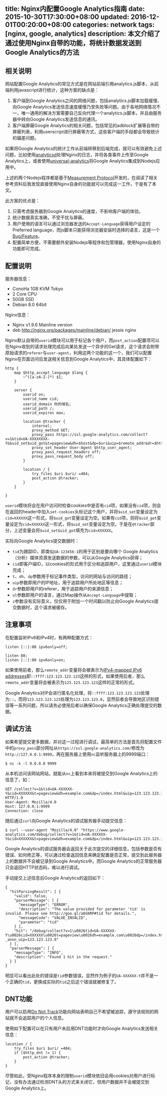 title: Nginx内配置Google Analytics指南
date: 2015-10-30T17:30:00+08:00
updated: 2016-12-01T00:20:00+08:00
categories: network
tags: [nginx, google, analytics]
description: 本文介绍了通过使用Nginx自带的功能，将统计数据发送到Google Analytics的方法
---

## 相关说明

网站配置Google Analytics的常见方式是在网站前端引用analytics.js脚本，从前端利用javascript进行统计，这种方案的缺点是：

1. 客户端到Google Analytics之间的网络问题，包括analytics.js脚本加载缓慢、向Google Analytics发送信息速度缓慢乃至失败等问题。由于各地网络情况不一，唯一通用的解决方案需要自己反向代理一个analytics.js脚本，并且由服务器中转向Google Analytics发送信息的通讯。
2. 客户端屏蔽Google Analytics的相关问题，包括常见的adblock扩展等自带的屏蔽列表，利用userscript进行屏蔽等方式，这些客户端的手段都会导致统计的偏差问题。

如果将Google Analytics的统计工作从前端转移到后端完成，就可以有效避免上述问题，比如使用[analyticsd](https://github.com/ef-gy/analyticsd)处理Nginx的日志，并将各类事件上传至Google Analytics上，或者使用[universal-analytics](https://github.com/peaksandpies/universal-analytics)将Google Analytics集成到Nodejs应用中。

上述的两个Nodejs程序都是基于[Measurement Protocol](https://developers.google.com/analytics/devguides/collection/protocol/v1/)开发的，在阅读了相关参考资料后我发现直接使用Nginx自身的功能就可以完成这一工作，于是有了本文。

此方案的优点是：

1. 只需考虑服务器到Google Analytics的速度，不影响客户端的体验。
2. 统计数据真实准确，不受干扰与屏蔽。
3. 用户使用的语言可以通过浏览器发送的`Accept-Language`获得用户设定的Preferred language，而js脚本只能获得浏览器安装时选择的语言，这是一个[Bug/Feature](http://stackoverflow.com/questions/1043339/javascript-for-detecting-browser-language-preference)。
3. 配置简单方便，不需要额外安装Nodejs等程序和包管理器，使用Nginx自身的功能即可完成。

## 配置说明

服务器信息：

* ConoHa 1GB KVM Tokyo
* 2 Core CPU
* 50GB SSD
* Debian 8.0 64bit

Nginx信息：

* Nginx v1.9.6 Mainline version
* deb http://nginx.org/packages/mainline/debian/ jessie nginx

Nginx默认自带的`userid`模块可以用于标记各个用户，而`post_action`配置项可以在Nginx收到的请求处理完成后向某处发送一个异步的Get请求，这个请求会附带原始请求的`referer`与`user-agent`，利用这两个功能的这一个，我们可以配置Nginx在页面访问后发送相关信息到Google Analytics中，其具体配置如下：

    http {
        map $http_accept_language $lang {
            ~^([a-zA-Z-]*) $1;
        }

        server {
            userid on;
            userid_name cid;
            userid_domain 你的域名;
            userid_path /;
            userid_expires max;

            location @tracker {
                internal;
                proxy_method GET;
                proxy_pass https://ssl.google-analytics.com/collect?v=1&tid=UA-XXXXXXXX-Y&$uid_set$uid_got&t=pageview&dh=$host&dp=$uri&uip=$remote_addr&dr=$http_referer&ul=$lang&z=$msec;
                proxy_set_header User-Agent $http_user_agent;
                proxy_pass_request_headers off;
                proxy_pass_request_body off;
            }

            location / {
                try_files $uri $uri/ =404;
                post_action @tracker;
            }
        }

    }


`userid`模块将会在用户访问时检查cookies中是否有`cid`项，如果没有`cid`项，则会在返回的header中加入`set-cookies`头标记这个用户，并将`$uid_set`变量设定为`cid=XXXXXX`这一形式，将`$uid_got`变量设定为空。如果有`cid`项，则将`$uid_got`变量设定为`cid=XXXXXX`这一形式，将`$uid_set`变量设定为空。于是在`@tracker`部分，上述变量会将`$uid_set$uid_got`填充为`cid=XXXXXX`。

实际向Google Analytics提交数据时：

- `tid`为跟踪ID，即类似`UA-123456-1`的用于区别是要向哪个 Google Analytics（分析）媒体资源发送数据的参数，可以从Google Analytics获得；
- `cid`即客户端ID，以cookies的形式用于区分和追踪用户，这里通过`userid`模块完成；
- `t`、`dh`、`dp`参数用于标记事件类型，访问的网站与访问的路径；
- `uip`参数即用户的IP地址，用于追踪用户所处地区等信息；
- `dr`参数即用户的referer，用于追踪用户的来源信息；
- `ul`参数即用户的语言，通过Map操作从`Accept-Language`中提取；
- `z`参数没有实际意义，仅仅用于附加一个时间戳以防止向Google Analytics提交数据时，这个请求被缓存。

## 注意事项

在配置监听IPv6和IPv4时，有两种配置方式：

    listen [::]:80 ipv6only=off;

    listen 80;
    listen [::]:80 ipv6only=on;

如果使用前者，那么`remote_addr`变量将会被表示为[IPv4-mapped IPv6 addresses](https://en.wikipedia.org/wiki/IPv6#IPv4-mapped_IPv6_addresses)即`::ffff:123.123.123.123`这样的形式，如果使用后者，那么`remote_addr`变量将会被表示为`123.123.123.123`这样的正常的形式。

Google Analytics对IP会进行匿名化处理，将`::ffff:123.123.123.123`处理为`::`，而将`123.123.123.123`处理为`123.123.123.0`，显然前者会导致地区识别错误等一系列问题，所以请务必使用后者以确保Google Analytics正确处理提交的数据。

## 调试方法

如果希望提交更多数据，并对这一过程进行调试，最简单的方法是首先将配置文件中的`proxy_pass`部分网址从`https://ssl.google-analytics.com/`修改为`http://127.0.0.1:9999`，再在服务器上使用`nc`监听服务器上的9999端口：

    $ nc -k -l 0.0.0.0 9999

从本机访问该网站网站，就能从`nc`上看到本来将被提交到Google Analytics上的信息了，如：

    GET /collect?v=1&tid=UA-XXXXXX-Y&cid=XXXXXX&t=pageview&dh=example.com&dp=/index.html&uip=123.123.123.123&dr=https://google.com&z=1448000000.000 HTTP/1.0
    User-Agent: Mozilla/4.0
    Host: 127.0.0.1:9999
    Connection: close

随后通过`curl`向Google Analytics的调试服务器手动提交信息：

    $ curl --user-agent "Mozilla/4.0" "https://www.google-analytics.com/debug/collect?v=1&tid=UA-XXXXXX-Y&cid=XXXXXX&t=pageview&dh=example.com&dp=/index.html&uip=123.123.123.123&dr=https://google.com&z=1448000000.000"

Google Analytics的调试服务器会返回关于此次提交的详细信息，包括参数是否有错误、如何修正等，可以通过检查返回信息来确定配置是否正常，提交到此服务器上的数据并不会被记录到Google Analytics中。而Google Analytics的正常服务器只会返回HTTP状态码，难以进行调试。

手动提交上述信息后Google Analytics的返回如下：

    {
      "hitParsingResult": [ {
        "valid": false,
        "parserMessage": [ {
          "messageType": "ERROR",
          "description": "The value provided for parameter 'tid' is invalid. Please see http://goo.gl/a8d4RP#tid for details.",
          "messageCode": "VALUE_INVALID",
          "parameter": "tid"
        } ],
        "hit": "/debug/collect?v=1\u0026tid=UA-XXXXXX-Y\u0026cid=XXXXXX\u0026t=pageview\u0026dh=example.com\u0026dp=/index.html\u0026uip=123.123.123.123\u0026dr=https://google.com\u0026z=1448000000.000?_anon_uip=123.123.123.0"
      } ],
      "parserMessage": [ {
        "messageType": "INFO",
        "description": "Found 1 hit in the request."
      } ]
    }

明显可以看出此处的错误是`tid`参数错误，显然作为例子的`UA-XXXXXX-Y`并不是一个正确的`tid`，更换成实际的`tid`之后这个错误就被修复了。

## DNT功能

用户可以启用[Do Not Track](https://en.wikipedia.org/wiki/Do_Not_Track)功能向网站表明自己不希望被追踪，遵守该规则的网站就不会追踪用户的个人信息。

使用如下配置可以在只有用户未启用DNT功能时才向Google Analytics发送相关信息：

    location / {
        try_files $uri $uri/ =404;
        if ($http_dnt != 1) {
            post_action @tracker;
        }
    }

尽管如此，受Nginx程序本身的限制`userid`模块依旧会用cookies对用户进行标记，没有办法通过检测DNT头的方式来关闭它，但用户数据并不会被提交到Google Analytics上。
